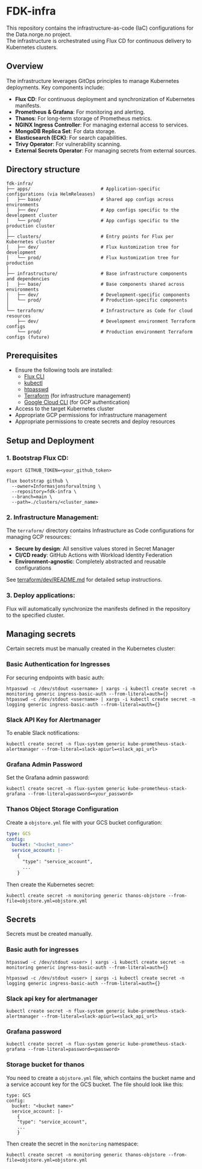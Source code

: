 # FDK-infra

This repository contains the infrastructure-as-code (IaC) configurations for the Data.norge.no project. <br>
The infrastructure is orchestrated using Flux CD for continuous delivery to Kubernetes clusters.

## Overview
The infrastructure leverages GitOps principles to manage Kubernetes deployments. Key components include:
- **Flux CD**: For continuous deployment and synchronization of Kubernetes manifests.
- **Prometheus & Grafana**: For monitoring and alerting.
- **Thanos**: For long-term storage of Prometheus metrics.
- **NGINX Ingress Controller**: For managing external access to services.
- **MongoDB Replica Set**: For data storage.
- **Elasticsearch (ECK)**: For search capabilities.
- **Trivy Operator**: For vulnerability scanning.
- **External Secrets Operator**: For managing secrets from external sources.

## Directory structure
```
fdk-infra/
├── apps/                          # Application-specific configurations (via HelmReleases)
│   ├── base/                      # Shared app configs across environments
│   ├── dev/                       # App configs specific to the development cluster
│   └── prod/                      # App configs specific to the production cluster
│
├── clusters/                      # Entry points for Flux per Kubernetes cluster
│   ├── dev/                       # Flux kustomization tree for development
│   └── prod/                      # Flux kustomization tree for production
│
├── infrastructure/                # Base infrastructure components and dependencies
│   ├── base/                      # Base components shared across environments
│   ├── dev/                       # Development-specific components
│   └── prod/                      # Production-specific components
│
└── terraform/                     # Infrastructure as Code for cloud resources
    ├── dev/                       # Development environment Terraform configs
    └── prod/                      # Production environment Terraform configs (future)
```

## Prerequisites
- Ensure the following tools are installed:
  - [Flux CLI](https://fluxcd.io/docs/installation/)
  - [kubectl](https://kubernetes.io/docs/tasks/tools/)
  - [htpasswd](https://httpd.apache.org/docs/current/programs/htpasswd.html)
  - [Terraform](https://developer.hashicorp.com/terraform/tutorials/aws-get-started/install-cli) (for infrastructure management)
  - [Google Cloud CLI](https://cloud.google.com/sdk/docs/install) (for GCP authentication)
- Access to the target Kubernetes cluster
- Appropriate GCP permissions for infrastructure management
- Appropriate permissions to create secrets and deploy resources

## Setup and Deployment

### 1. Bootstrap Flux CD:
```
export GITHUB_TOKEN=<your_github_token>

flux bootstrap github \
  --owner=Informasjonsforvaltning \
  --repository=fdk-infra \
  --branch=main \
  --path=./clusters/<cluster_name>
```
### 2. Infrastructure Management:
The `terraform/` directory contains Infrastructure as Code configurations for managing GCP resources:
- **Secure by design**: All sensitive values stored in Secret Manager
- **CI/CD ready**: GitHub Actions with Workload Identity Federation
- **Environment-agnostic**: Completely abstracted and reusable configurations

See [terraform/dev/README.md](terraform/dev/README.md) for detailed setup instructions.

### 3. Deploy applications:<br>
Flux will automatically synchronize the manifests defined in the repository to the specified cluster.

## Managing secrets
Certain secrets must be manually created in the Kubernetes cluster:
### Basic Authentication for Ingresses
For securing endpoints with basic auth:
```
htpasswd -c /dev/stdout <username> | xargs -i kubectl create secret -n monitoring generic ingress-basic-auth --from-literal=auth={}
htpasswd -c /dev/stdout <username> | xargs -i kubectl create secret -n logging generic ingress-basic-auth --from-literal=auth={}
```
### Slack API Key for Alertmanager
To enable Slack notifications:
```
kubectl create secret -n flux-system generic kube-prometheus-stack-alertmanager --from-literal=slack-apiurl=<slack_api_url>
```
### Grafana Admin Password
Set the Grafana admin password:
```
kubectl create secret -n flux-system generic kube-prometheus-stack-grafana --from-literal=password=<your_password>
```
### Thanos Object Storage Configuration
Create a `objstore.yml` file with your GCS bucket configuration:
```yaml
type: GCS
config:
  bucket: "<bucket_name>"
  service_account: |-
    {
      "type": "service_account",
      ...
    }
```
Then create the Kubernetes secret:
```
kubectl create secret -n monitoring generic thanos-objstore --from-file=objstore.yml=objstore.yml
```

## Secrets

Secrets must be created manually.

### Basic auth for ingresses

```
htpasswd -c /dev/stdout <user> | xargs -i kubectl create secret -n monitoring generic ingress-basic-auth --from-literal=auth={}
```

```
htpasswd -c /dev/stdout <user> | xargs -i kubectl create secret -n logging generic ingress-basic-auth --from-literal=auth={}
```

### Slack api key for alertmanager

```
kubectl create secret -n flux-system generic kube-prometheus-stack-alertmanager --from-literal=slack-apiurl=<slack_api_url>
```

### Grafana password

```
kubectl create secret -n flux-system generic kube-prometheus-stack-grafana --from-literal=password=<password>
```

### Storage bucket for thanos
You need to create a `objstore.yml` file, which contains the bucket name and a service account key for the GCS bucket. The file should look like this:

```
type: GCS
config:
  bucket: "<bucket name>"
  service_account: |-
    {
    "type": "service_account",
    ...
    }
```
Then create the secret in the `monitoring` namespace:
```
kubectl create secret -n monitoring generic thanos-objstore --from-file=objstore.yml=objstore.yml
```
